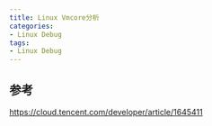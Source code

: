 ```yaml
---
title: Linux Vmcore分析
categories: 
- Linux Debug
tags:
- Linux Debug
---
```


## 参考

https://cloud.tencent.com/developer/article/1645411
